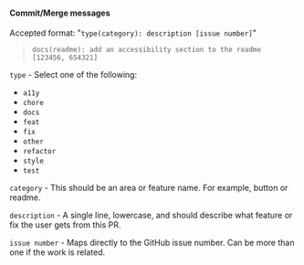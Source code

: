 #### Commit/Merge messages
Accepted format: "`type(category): description [issue number]`"
>`docs(readme): add an accessibility section to the readme [123456, 654321]`

`type` - Select one of the following:
- `a11y`
- `chore`
- `docs`
- `feat`
- `fix`
- `other`
- `refactor`
- `style`
- `test`

`category` - This should be an area or feature name. For example, button or readme.

`description` - A single line, lowercase, and should describe what feature or fix the user gets from this PR.

`issue number` - Maps directly to the GitHub issue number. Can be more than one if the work is related.